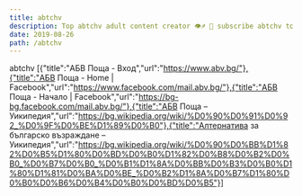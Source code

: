 ```yaml
---
title: abtchv
description: Top abtchv adult content creator 👁♐️ 👑 subscribe abtchv to my porn site below IG abtchv
date: 2019-08-26
path: /abtchv
---
```


abtchv
[{"title":"АБВ Поща - Вход","url":"https://www.abv.bg/"},{"title":"АБВ Поща - Home | Facebook","url":"https://www.facebook.com/mail.abv.bg/"},{"title":"АБВ Поща - Начало | Facebook","url":"https://bg-bg.facebook.com/mail.abv.bg/"},{"title":"АБВ Поща – Уикипедия","url":"https://bg.wikipedia.org/wiki/%D0%90%D0%91%D0%92_%D0%9F%D0%BE%D1%89%D0%B0"},{"title":"Алтернатива за българско възраждане – Уикипедия","url":"https://bg.wikipedia.org/wiki/%D0%90%D0%BB%D1%82%D0%B5%D1%80%D0%BD%D0%B0%D1%82%D0%B8%D0%B2%D0%B0_%D0%B7%D0%B0_%D0%B1%D1%8A%D0%BB%D0%B3%D0%B0%D1%80%D1%81%D0%BA%D0%BE_%D0%B2%D1%8A%D0%B7%D1%80%D0%B0%D0%B6%D0%B4%D0%B0%D0%BD%D0%B5"}]

